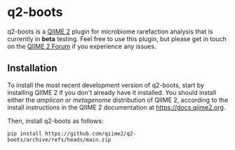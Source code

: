 # q2-boots

q2-boots is a [QIIME 2](https://qiime2.org) plugin for microbiome rarefaction analysis that is currently in **beta** testing. 
Feel free to use this plugin, but please get in touch on the [QIIME 2 Forum](https://forum.qiime2.org) if you experience any issues. 

## Installation

To install the most recent development version of q2-boots, start by installing QIIME 2 if you don't already have it installed. 
You should install either the _amplicon_ or _metagenome_ distribution of QIIME 2, according to the install instructions in the QIIME 2 documentation at https://docs.qiime2.org.

Then, install q2-boots as follows:

```shell
pip install https://github.com/qiime2/q2-boots/archive/refs/heads/main.zip
```

